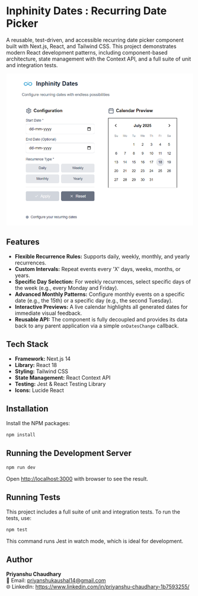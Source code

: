 # Inphinity Dates : Recurring Date Picker

A reusable, test-driven, and accessible recurring date picker component built with Next.js, React, and Tailwind CSS. This project demonstrates modern React development patterns, including component-based architecture, state management with the Context API, and a full suite of unit and integration tests.


![alt text](image.png)

## Features

- **Flexible Recurrence Rules:** Supports daily, weekly, monthly, and yearly recurrences.
- **Custom Intervals:** Repeat events every 'X' days, weeks, months, or years.
- **Specific Day Selection:** For weekly recurrences, select specific days of the week (e.g., every Monday and Friday).
- **Advanced Monthly Patterns:** Configure monthly events on a specific date (e.g., the 15th) or a specific day (e.g., the second Tuesday).
- **Interactive Previews:** A live calendar highlights all generated dates for immediate visual feedback.
- **Reusable API:** The component is fully decoupled and provides its data back to any parent application via a simple `onDatesChange` callback.

## Tech Stack

- **Framework:** Next.js 14
- **Library:** React 18
- **Styling:** Tailwind CSS
- **State Management:** React Context API
- **Testing:** Jest & React Testing Library
- **Icons:** Lucide React


## Installation

Install the NPM packages:
   ```sh
   npm install
   ```

## Running the Development Server

```sh
npm run dev
```
Open [http://localhost:3000](http://localhost:3000) with browser to see the result.

## Running Tests

This project includes a full suite of unit and integration tests. To run the tests, use:
```sh
npm test
```
This command runs Jest in watch mode, which is ideal for development.

## Author
**Priyanshu Chaudhary** <br>
📧 Email: priyanshukaushal14@gmail.com <br>
🌐 LinkedIn: https://www.linkedin.com/in/priyanshu-chaudhary-1b7593255/
